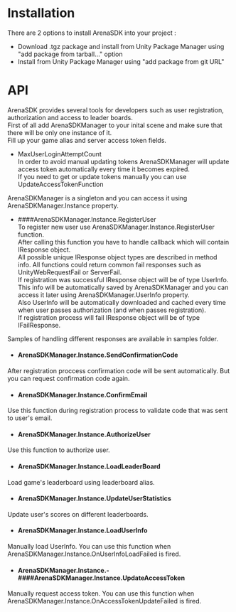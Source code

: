 # Installation
There are 2 options to install ArenaSDK into your project :
- Download .tgz package and install from Unity Package Manager using "add package from tarball..." option
- Install from Unity Package Manager using "add package from git URL"

# API
ArenaSDK provides several tools for developers such as user registration, authorization and access to leader boards.  
First of all add ArenaSDKManager to your inital scene and make sure that there will be only one instance of it.  
Fill up your game alias and server access token fields.  

- MaxUserLoginAttemptCount  
In order to avoid manual updating tokens ArenaSDKManager will update access token automatically every time it becomes expired.  
If you need to get or update tokens manually you can use UpdateAccessTokenFunction

ArenaSDKManager is a singleton and you can access it using ArenaSDKManager.Instance property.

- ####ArenaSDKManager.Instance.RegisterUser  
To register new user use ArenaSDKManager.Instance.RegisterUser function.  
After calling this function you have to handle callback which will contain IResponse object.  
All possible unique IResponse object types are described in method info. All functions could return common fail responses such as UnityWebRequestFail or ServerFail.  
If registration was successful IResponse object will be of type UserInfo.
This info will be automatically saved by ArenaSDKManager 
and you can access it later using ArenaSDKManager.UserInfo property.  
Also UserInfo will be automatically downloaded and cached every time when user passes authorization (and when passes registration).  
If registration process will fail IResponse object will be of type IFailResponse.  

Samples of handling different responses are available in samples folder.

- #### ArenaSDKManager.Instance.SendConfirmationCode
After registration proccess confirmation code will be sent automatically. But you can request confirmation code again.

- #### ArenaSDKManager.Instance.ConfirmEmail
Use this function during registration process to validate code that was sent to user's email. 

- #### ArenaSDKManager.Instance.AuthorizeUser
Use this function to authorize user.

- #### ArenaSDKManager.Instance.LoadLeaderBoard
Load game's leaderboard using leaderboard alias.

- #### ArenaSDKManager.Instance.UpdateUserStatistics
Update user's scores on different leaderboards.

- #### ArenaSDKManager.Instance.LoadUserInfo
Manually load UserInfo. You can use this function when ArenaSDKManager.Instance.OnUserInfoLoadFailed is fired.

- #### ArenaSDKManager.Instance.- ####ArenaSDKManager.Instance.UpdateAccessToken
Manually request access token. You can use this function when ArenaSDKManager.Instance.OnAccessTokenUpdateFailed is fired.